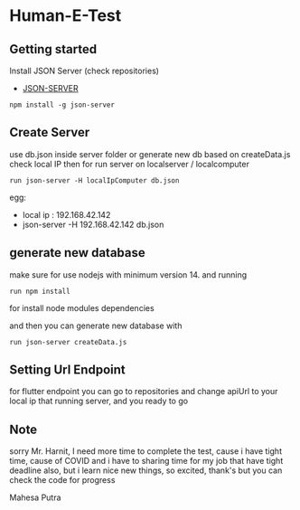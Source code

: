 # Human-E-Test
## Getting started

Install JSON Server (check repositories)
* [JSON-SERVER](https://github.com/typicode/json-server)
```
npm install -g json-server
```
## Create Server
use db.json inside server folder or generate new db based on createData.js
check local IP then for run server on localserver / localcomputer
```
run json-server -H localIpComputer db.json
```
egg: 
- local ip : 192.168.42.142
- json-server -H 192.168.42.142 db.json

## generate new database
make sure for use nodejs with minimum version 14.
and running
```
run npm install 
```
for install node modules dependencies

and then you can generate new database with

```
run json-server createData.js
```
## Setting Url Endpoint
for flutter endpoint you can go to repositories and change apiUrl to your local ip that running server, and you ready to go

## Note
sorry Mr. Harnit, I need more time to complete the test, cause i have tight time, cause of COVID and i have to sharing time for my job that have tight deadline also, but i learn nice new things, so excited, thank's
but  you can check the code for progress

Mahesa Putra